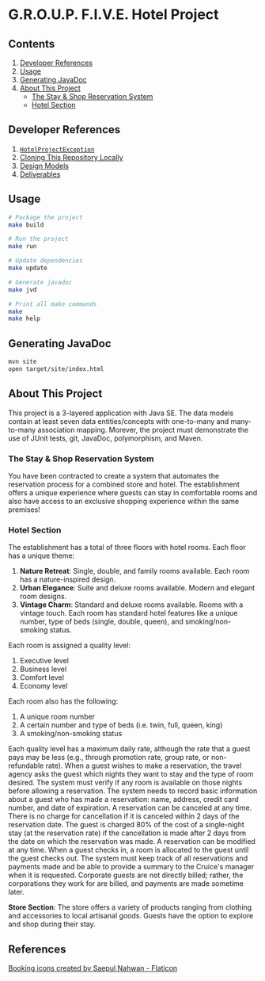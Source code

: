 # G.R.O.U.P. F.I.V.E. Hotel Project

Contents
--------

1.  [Developer References](#developer-references)
1.  [Usage](#usage)
1.  [Generating JavaDoc](#generating-javadoc)
1.  [About This Project](#about-this-project)
    * [The Stay & Shop Reservation System](#the-stay-shop-reservation-system)
    * [Hotel Section](#hotel-section)


Developer References
--------------------

1.  [`HotelProjectException`](./docs/EXCEPTIONS_README.md)
1.  [Cloning This Repository Locally](./docs/INSTALLATION.md)
1.  [Design Models](./docs/design-models/)
1.  [Deliverables](./docs/deliverables/)


Usage
-----

```zsh
# Package the project
make build

# Run the project
make run

# Update dependencies
make update

# Generate javadoc
make jvd

# Print all make commands
make
make help
```


Generating JavaDoc
------------------

```zsh
mvn site
open target/site/index.html
```


About This Project
------------------

This project is a 3-layered application with Java SE. The data models contain 
at least seven data entities/concepts with one-to-many and many-to-many 
association mapping. Morever, the project must demonstrate the use of JUnit 
tests, git, JavaDoc, polymorphism, and Maven.  

### The Stay & Shop Reservation System

You have been contracted to create a system that automates the reservation 
process for a combined store and hotel. The establishment offers a unique 
experience where guests can stay in comfortable rooms and also have access to 
an exclusive shopping experience within the same premises!  

### Hotel Section

The establishment has a total of three floors with hotel rooms. Each floor has 
a unique theme:  

1. **Nature Retreat**: Single, double, and family rooms available. Each room 
   has a nature-inspired design.
2. **Urban Elegance**: Suite and deluxe rooms available. Modern and elegant 
   room designs.  
3. **Vintage Charm**: Standard and deluxe rooms available. Rooms with a vintage 
   touch. Each room has standard hotel features like a unique number, type of 
   beds (single, double, queen), and smoking/non-smoking status.  

Each room is assigned a quality level:  

1. Executive level
2. Business level
3. Comfort level
4. Economy level  

Each room also has the following:  

1. A unique room number
2. A certain number and type of beds (i.e. twin, full, queen, king)
3. A smoking/non-smoking status  

Each quality level has a maximum daily rate, although the rate that a guest 
pays may be less (e.g., through promotion rate, group rate, or non-refundable 
rate). When a guest wishes to make a reservation, the travel agency asks the 
guest which nights they want to stay and the type of room desired. The system 
must verify if any room is available on those nights before allowing a 
reservation. The system needs to record basic information about a guest who has 
made a reservation: name, address, credit card number, and date of expiration. 
A reservation can be canceled at any time. There is no charge for cancellation 
if it is canceled within 2 days of the reservation date. The guest is charged 
80% of the cost of a single-night stay (at the reservation rate) if the 
cancellation is made after 2 days from the date on which the reservation was 
made. A reservation can be modified at any time. When a guest checks in, a room 
is allocated to the guest until the guest checks out. The system must keep track 
of all reservations and payments made and be able to provide a summary to the 
Cruice's manager when it is requested. Corporate guests are not directly billed; 
rather, the corporations they work for are billed, and payments are made sometime 
later.  

**Store Section**: The store offers a variety of products ranging from clothing 
and accessories to local artisanal goods. Guests have the option to explore and 
shop during their stay.  


References
----------

<a href="https://www.flaticon.com/free-icons/booking" title="Booking icons">Booking icons created by Saepul Nahwan - Flaticon</a>
